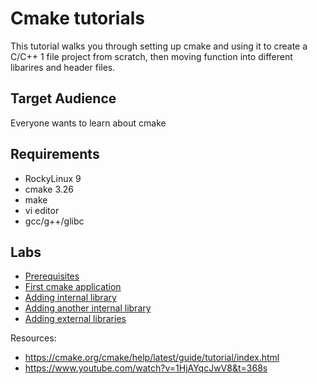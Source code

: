 # Cmake tutorials

This tutorial walks you through setting up cmake and using it to create a C/C++ 1 file project from scratch, then moving function into different libarires and header files.

## Target Audience

Everyone wants to learn about cmake

## Requirements

* RockyLinux 9
* cmake 3.26
* make
* vi editor
* gcc/g++/glibc

## Labs

* [Prerequisites](docs/0-prerequisites.md)
* [First cmake application](docs/01-First_cmake_application.md)
* [Adding internal library](docs/02-internal_lib1.md)
* [Adding another internal library](docs/03-internal_lib2.md)
* [Adding external libraries](docs/04-external_lib.md)

Resources:

- https://cmake.org/cmake/help/latest/guide/tutorial/index.html
- https://www.youtube.com/watch?v=1HjAYqcJwV8&t=368s

